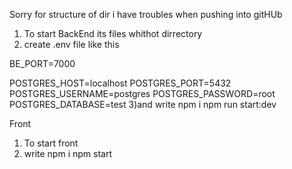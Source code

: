 Sorry for structure of dir i have troubles when pushing into gitHUb
1) To start BackEnd its files whithot dirrectory 
2) create .env file like this
 
BE_PORT=7000

POSTGRES_HOST=localhost
POSTGRES_PORT=5432
POSTGRES_USERNAME=postgres
POSTGRES_PASSWORD=root
POSTGRES_DATABASE=test
3)and write 
npm i
npm run start:dev

Front 
1) To start front
2) write
npm i 
npm start
